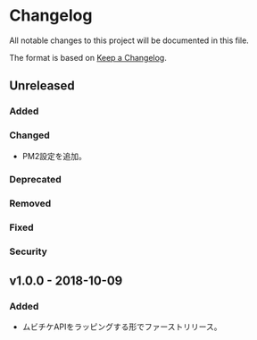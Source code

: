 # Changelog

All notable changes to this project will be documented in this file.

The format is based on [Keep a Changelog](http://keepachangelog.com/).

## Unreleased

### Added

### Changed

- PM2設定を追加。

### Deprecated

### Removed

### Fixed

### Security

## v1.0.0 - 2018-10-09

### Added

- ムビチケAPIをラッピングする形でファーストリリース。
